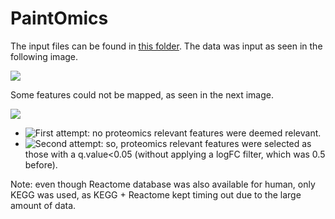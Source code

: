 # PaintOmics

The input files can be found in [this folder](/input/). The data was input as seen in the following image.

![](/data.input.png)

Some features could not be mapped, as seen in the next image.

![](/mapping.info.png)

- ![First attempt](https://www.paintomics.org/?jobID=4S57H2t4b6): no proteomics relevant features were deemed relevant.
- ![Second attempt](https://www.paintomics.org/?jobID=OYJ7cb0d0D): so, proteomics relevant features were selected as those with a q.value<0.05 (without applying a logFC filter, which was 0.5 before).

Note: even though Reactome database was also available for human, only KEGG was used, as KEGG + Reactome kept timing out due to the large amount of data.